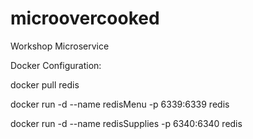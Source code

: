 # microovercooked
Workshop Microservice

Docker Configuration:

docker pull redis

docker run -d --name redisMenu -p 6339:6339 redis

docker run -d --name redisSupplies -p 6340:6340 redis
